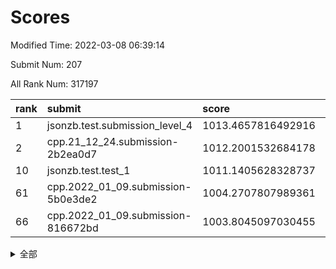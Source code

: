 # Scores

Modified Time: 2022-03-08 06:39:14

Submit Num: 207

All Rank Num: 317197

| rank |               submit               |       score        |       sigma        | pk_num |
| :--- | :--------------------------------- | :----------------- | :----------------- | :----- |
| 1    | jsonzb.test.submission_level_4     | 1013.4657816492916 | 0.809320968684365  | 6128   |
| 2    | cpp.21_12_24.submission-2b2ea0d7   | 1012.2001532684178 | 0.7913921948498446 | 6124   |
| 10   | jsonzb.test.test_1                 | 1011.1405628328737 | 0.7759781025078553 | 6124   |
| 61   | cpp.2022_01_09.submission-5b0e3de2 | 1004.2707807989361 | 0.7112804107953439 | 6127   |
| 66   | cpp.2022_01_09.submission-816672bd | 1003.8045097030455 | 0.7191794532179472 | 6126   |


<details>
<summary>全部</summary>

| rank |                 submit                 |       score        |       sigma        | pk_num |
| :--- | :------------------------------------- | :----------------- | :----------------- | :----- |
| 1    | jsonzb.test.submission_level_4         | 1013.4657816492916 | 0.809320968684365  | 6128   |
| 2    | cpp.21_12_24.submission-2b2ea0d7       | 1012.2001532684178 | 0.7913921948498446 | 6124   |
| 3    | gobigger.level_3.submission_level_3_11 | 1012.0130231901721 | 0.7833008438057916 | 6131   |
| 4    | gobigger.level_3.submission_level_3_43 | 1011.7177839074914 | 0.7579868214130596 | 6128   |
| 5    | gobigger.level_3.submission_level_3_13 | 1011.6936566841763 | 0.7659211552377616 | 6127   |
| 6    | gobigger.level_3.submission_level_3_38 | 1011.6150781573872 | 0.7842906658981862 | 6127   |
| 7    | gobigger.level_3.submission_level_3_6  | 1011.3884827992999 | 0.7875035642013365 | 6128   |
| 8    | gobigger.level_3.submission_level_3_19 | 1011.1612601607583 | 0.7497601429523141 | 6131   |
| 9    | gobigger.level_3.submission_level_3_46 | 1011.1518801631422 | 0.7844620298948604 | 6135   |
| 10   | jsonzb.test.test_1                     | 1011.1405628328737 | 0.7759781025078553 | 6124   |
| 11   | gobigger.level_3.submission_level_3_39 | 1010.9409088839185 | 0.768737353720981  | 6129   |
| 12   | gobigger.level_3.submission_level_3_14 | 1010.9406417393644 | 0.7749423951512387 | 6130   |
| 13   | gobigger.level_3.submission_level_3_10 | 1010.9353543158105 | 0.7565454402448519 | 6136   |
| 14   | gobigger.level_3.submission_level_3_17 | 1010.792414847562  | 0.7662823374327258 | 6127   |
| 15   | gobigger.level_3.submission_level_3_27 | 1010.6509678942381 | 0.7731474652475936 | 6131   |
| 16   | gobigger.level_3.submission_level_3_7  | 1010.5654920830036 | 0.7788685281271579 | 6130   |
| 17   | gobigger.level_3.submission_level_3_41 | 1010.47643867646   | 0.7636347969802949 | 6132   |
| 18   | gobigger.level_3.submission_level_3_47 | 1010.4674880844918 | 0.7560437600413463 | 6132   |
| 19   | gobigger.level_3.submission_level_3_33 | 1010.4151330897347 | 0.7460384792982349 | 6128   |
| 20   | gobigger.level_3.submission_level_3_37 | 1010.3947137501906 | 0.7587863105962783 | 6128   |
| 21   | gobigger.level_3.submission_level_3_23 | 1010.2837661890607 | 0.7593055388273063 | 6130   |
| 22   | gobigger.level_3.submission_level_3_30 | 1010.2281600093704 | 0.7655825713218394 | 6128   |
| 23   | gobigger.level_3.submission_level_3_18 | 1010.2150647589345 | 0.7639563795527224 | 6128   |
| 24   | gobigger.level_3.submission_level_3_48 | 1010.0838483447869 | 0.7516446579230945 | 6133   |
| 25   | gobigger.level_3.submission_level_3_0  | 1010.0701914230701 | 0.7450991808406802 | 6127   |
| 26   | gobigger.level_3.submission_level_3_3  | 1010.0260694599484 | 0.7628189802911475 | 6131   |
| 27   | gobigger.level_3.submission_level_3_22 | 1009.9692776834002 | 0.7582012022921383 | 6134   |
| 28   | gobigger.level_3.submission_level_3_21 | 1009.9607223779906 | 0.7649906974479987 | 6127   |
| 29   | gobigger.level_3.submission_level_3_5  | 1009.871940128629  | 0.7653391598965525 | 6123   |
| 30   | gobigger.level_3.submission_level_3_32 | 1009.7348451510309 | 0.7442542683027032 | 6132   |
| 31   | gobigger.level_3.submission_level_3_4  | 1009.723927321967  | 0.7626160626360031 | 6127   |
| 32   | gobigger.level_3.submission_level_3_26 | 1009.6970993978142 | 0.7571923417816279 | 6130   |
| 33   | gobigger.level_3.submission_level_3_31 | 1009.6663078302167 | 0.7498988861291953 | 6126   |
| 34   | gobigger.level_3.submission_level_3_8  | 1009.6431683553104 | 0.7638703010032087 | 6132   |
| 35   | gobigger.level_3.submission_level_3_20 | 1009.5981920231139 | 0.758453386554306  | 6127   |
| 36   | gobigger.level_3.submission_level_3_28 | 1009.5133832010471 | 0.7645232794338525 | 6130   |
| 37   | gobigger.level_3.submission_level_3_2  | 1009.4791062677798 | 0.734541202326658  | 6133   |
| 38   | gobigger.level_3.submission_level_3_16 | 1009.4455254506113 | 0.756505049613787  | 6130   |
| 39   | gobigger.level_3.submission_level_3_15 | 1009.3856202668852 | 0.7631605545089809 | 6134   |
| 40   | gobigger.level_3.submission_level_3_25 | 1009.3473043251939 | 0.7428291205744953 | 6131   |
| 41   | gobigger.level_3.submission_level_3_12 | 1009.3422028948339 | 0.7355745196387135 | 6127   |
| 42   | gobigger.level_3.submission_level_3_44 | 1009.2033172865872 | 0.7530510770527684 | 6128   |
| 43   | gobigger.level_3.submission_level_3_40 | 1009.1645180335726 | 0.7517855226598955 | 6133   |
| 44   | gobigger.level_3.submission_level_3_9  | 1009.0637745110786 | 0.789966786070556  | 6132   |
| 45   | gobigger.level_3.submission_level_3_45 | 1009.0224687010843 | 0.7558338068961538 | 6124   |
| 46   | gobigger.level_3.submission_level_3_35 | 1008.9388637537553 | 0.7376068763305037 | 6127   |
| 47   | gobigger.level_3.submission_level_3_36 | 1008.8154699440614 | 0.7491580929239671 | 6126   |
| 48   | gobigger.level_3.submission_level_3_34 | 1008.573672601947  | 0.7496779660575734 | 6130   |
| 49   | gobigger.level_3.submission_level_3_1  | 1008.432795357041  | 0.7800674236918193 | 6127   |
| 50   | gobigger.level_3.submission_level_3_49 | 1008.3348122007992 | 0.7335011878371557 | 6133   |
| 51   | gobigger.level_3.submission_level_3_42 | 1008.1855605013887 | 0.7501426642228649 | 6129   |
| 52   | gobigger.level_3.submission_level_3_29 | 1008.0924288892245 | 0.7309712107382975 | 6136   |
| 53   | gobigger.level_3.submission_level_3_24 | 1008.009579654427  | 0.7486410696024941 | 6132   |
| 54   | gobigger.level_1.submission_level_1_17 | 1004.7319197902914 | 0.7466146877251582 | 6131   |
| 55   | gobigger.level_1.submission_level_1_22 | 1004.7102306115065 | 0.7151433481396361 | 6130   |
| 56   | gobigger.level_1.submission_level_1_26 | 1004.6452435302614 | 0.7230137862159262 | 6130   |
| 57   | gobigger.level_1.submission_level_1_5  | 1004.6398967436268 | 0.716880021268153  | 6132   |
| 58   | gobigger.level_1.submission_level_1_41 | 1004.5797486133041 | 0.7037482402431813 | 6129   |
| 59   | gobigger.level_1.submission_level_1_46 | 1004.5534455351537 | 0.726530332994201  | 6132   |
| 60   | gobigger.level_1.submission_level_1_24 | 1004.4903592775241 | 0.7207573854698899 | 6125   |
| 61   | cpp.2022_01_09.submission-5b0e3de2     | 1004.2707807989361 | 0.7112804107953439 | 6127   |
| 62   | gobigger.level_1.submission_level_1_40 | 1004.1135153012335 | 0.723198351043865  | 6128   |
| 63   | gobigger.level_1.submission_level_1_23 | 1004.0220282629656 | 0.7164044548944425 | 6135   |
| 64   | gobigger.level_1.submission_level_1_32 | 1004.0137099680744 | 0.7275333260164277 | 6129   |
| 65   | gobigger.level_1.submission_level_1_6  | 1003.8318616653063 | 0.7132194950199509 | 6124   |
| 66   | cpp.2022_01_09.submission-816672bd     | 1003.8045097030455 | 0.7191794532179472 | 6126   |
| 67   | gobigger.level_1.submission_level_1_18 | 1003.7618153844687 | 0.7177359553998577 | 6130   |
| 68   | gobigger.level_1.submission_level_1_37 | 1003.6873510985766 | 0.7108046472511631 | 6124   |
| 69   | gobigger.level_1.submission_level_1_3  | 1003.6856721815535 | 0.7207180733369589 | 6126   |
| 70   | gobigger.level_1.submission_level_1_34 | 1003.6654526346268 | 0.7172951259325332 | 6132   |
| 71   | gobigger.level_1.submission_level_1_45 | 1003.6625545143409 | 0.716820205301352  | 6132   |
| 72   | gobigger.level_1.submission_level_1_33 | 1003.6584843631396 | 0.7177194614416653 | 6128   |
| 73   | gobigger.level_1.submission_level_1_0  | 1003.6377655684371 | 0.7136089415975847 | 6129   |
| 74   | gobigger.level_1.submission_level_1_16 | 1003.5793961774607 | 0.7096264121367427 | 6134   |
| 75   | gobigger.level_1.submission_level_1_44 | 1003.5745194067543 | 0.721618852149245  | 6131   |
| 76   | gobigger.level_1.submission_level_1_25 | 1003.5658840405572 | 0.7223890380413985 | 6125   |
| 77   | gobigger.level_1.submission_level_1_31 | 1003.538691244001  | 0.7065165918260771 | 6132   |
| 78   | gobigger.level_1.submission_level_1_4  | 1003.5149401391238 | 0.7133859252921523 | 6131   |
| 79   | gobigger.level_1.submission_level_1_9  | 1003.5118351714863 | 0.7187040428525667 | 6126   |
| 80   | gobigger.level_1.submission_level_1_21 | 1003.5060014580239 | 0.7145961910026343 | 6132   |
| 81   | gobigger.level_1.submission_level_1_42 | 1003.3807295491715 | 0.718489220220525  | 6127   |
| 82   | gobigger.level_1.submission_level_1_29 | 1003.3688656603384 | 0.7088111016952026 | 6132   |
| 83   | gobigger.level_1.submission_level_1_49 | 1003.3121768012963 | 0.7121784820355808 | 6130   |
| 84   | gobigger.level_1.submission_level_1_7  | 1003.2886033468076 | 0.7160125015015939 | 6132   |
| 85   | gobigger.level_1.submission_level_1_48 | 1003.2755607960698 | 0.7227203876504757 | 6129   |
| 86   | gobigger.level_1.submission_level_1_11 | 1003.2423981054613 | 0.709714199408896  | 6130   |
| 87   | gobigger.level_1.submission_level_1_19 | 1003.2398086837458 | 0.70824573056103   | 6132   |
| 88   | gobigger.level_1.submission_level_1_28 | 1003.2276759585491 | 0.7064130181101947 | 6135   |
| 89   | gobigger.level_1.submission_level_1_39 | 1003.1868091554993 | 0.7108400762035115 | 6134   |
| 90   | gobigger.level_1.submission_level_1_38 | 1003.154685371897  | 0.7135761704404573 | 6131   |
| 91   | gobigger.level_1.submission_level_1_1  | 1003.0842265376468 | 0.7246731764799114 | 6131   |
| 92   | gobigger.level_1.submission_level_1_47 | 1002.8993305510866 | 0.720162325995523  | 6135   |
| 93   | gobigger.level_1.submission_level_1_27 | 1002.8192992640962 | 0.71412728989954   | 6133   |
| 94   | gobigger.level_1.submission_level_1_12 | 1002.816680914258  | 0.7267072132996116 | 6133   |
| 95   | gobigger.level_1.submission_level_1_2  | 1002.7895493730705 | 0.7253147262643742 | 6133   |
| 96   | gobigger.level_1.submission_level_1_10 | 1002.5700606100825 | 0.7250053158369064 | 6130   |
| 97   | gobigger.level_1.submission_level_1_14 | 1002.5072766970109 | 0.7101996855215409 | 6130   |
| 98   | gobigger.level_1.submission_level_1_36 | 1002.4302434175387 | 0.7195729224061588 | 6122   |
| 99   | gobigger.level_1.submission_level_1_15 | 1002.4090376973116 | 0.701506822525141  | 6134   |
| 100  | gobigger.level_1.submission_level_1_8  | 1002.282140235247  | 0.7171045663761375 | 6130   |
| 101  | gobigger.level_1.submission_level_1_43 | 1002.1215836156035 | 0.7060334301555651 | 6132   |
| 102  | gobigger.level_1.submission_level_1_35 | 1002.0549548601676 | 0.7097895199820169 | 6129   |
| 103  | gobigger.level_1.submission_level_1_30 | 1002.0015127875373 | 0.7104822781173774 | 6127   |
| 104  | gobigger.level_1.submission_level_1_20 | 1001.8079523353003 | 0.7151459957078092 | 6130   |
| 105  | gobigger.level_1.submission_level_1_13 | 1001.6874269497804 | 0.7039186809155402 | 6133   |
| 106  | gobigger.random.submission_random_0    | 997.6000951217678  | 0.690958642771533  | 6126   |
| 107  | gobigger.random.submission_random_1    | 997.0327639210938  | 0.6974168428187706 | 6127   |
| 108  | gobigger.random.submission_random_8    | 996.9665628889929  | 0.724270261237862  | 6130   |
| 109  | gobigger.random.submission_random_23   | 996.8543514898558  | 0.7135044935520874 | 6131   |
| 110  | gobigger.random.submission_random_29   | 996.8048761344866  | 0.703247915198572  | 6129   |
| 111  | gobigger.random.submission_random_37   | 996.7006526065246  | 0.7135113235164622 | 6132   |
| 112  | gobigger.random.submission_random_34   | 996.677310900472   | 0.7065668393535599 | 6130   |
| 113  | gobigger.random.submission_random_46   | 996.6615182592626  | 0.7104312226374259 | 6129   |
| 114  | gobigger.random.submission_random_18   | 996.6358615752002  | 0.7121702034539694 | 6129   |
| 115  | gobigger.random.submission_random_32   | 996.6097198992633  | 0.7087999336028965 | 6130   |
| 116  | gobigger.random.submission_random_36   | 996.5847259138014  | 0.6977808236167452 | 6131   |
| 117  | gobigger.random.submission_random_30   | 996.5617808499003  | 0.7276360835428449 | 6123   |
| 118  | gobigger.random.submission_random_28   | 996.5357392231695  | 0.7079840786814995 | 6126   |
| 119  | gobigger.random.submission_random_45   | 996.5244731750488  | 0.7114599482522633 | 6123   |
| 120  | gobigger.random.submission_random_13   | 996.5221047979757  | 0.719326558114579  | 6133   |
| 121  | gobigger.random.submission_random_42   | 996.4816343946359  | 0.7117315957027187 | 6125   |
| 122  | gobigger.random.submission_random_26   | 996.4389028593445  | 0.7114429318106925 | 6125   |
| 123  | gobigger.random.submission_random_11   | 996.4080773253394  | 0.7161976002679762 | 6130   |
| 124  | gobigger.random.submission_random_40   | 996.3986174566019  | 0.7133425904468131 | 6130   |
| 125  | gobigger.random.submission_random_22   | 996.2909908484138  | 0.7027684881530623 | 6127   |
| 126  | gobigger.random.submission_random_43   | 996.2172198926844  | 0.7131483134943989 | 6128   |
| 127  | gobigger.random.submission_random_20   | 996.2058014585887  | 0.7077557775048525 | 6126   |
| 128  | gobigger.random.submission_random_16   | 996.195656192366   | 0.7115476504550545 | 6134   |
| 129  | gobigger.random.submission_random_2    | 996.1471271271622  | 0.7160134806837002 | 6131   |
| 130  | gobigger.random.submission_random_17   | 996.1152529997198  | 0.711319689655805  | 6125   |
| 131  | gobigger.random.submission_random_10   | 996.0623997508917  | 0.7068875566129434 | 6127   |
| 132  | gobigger.random.submission_random_25   | 996.0484513497419  | 0.7217656140513679 | 6134   |
| 133  | gobigger.random.submission_random_14   | 996.0025964952723  | 0.7046653007584758 | 6132   |
| 134  | gobigger.random.submission_random_5    | 995.971949575152   | 0.7135321219817664 | 6128   |
| 135  | gobigger.random.submission_random_7    | 995.8867600549027  | 0.7138915867578914 | 6130   |
| 136  | gobigger.random.submission_random_38   | 995.8838518482411  | 0.7150699908383602 | 6123   |
| 137  | gobigger.random.submission_random_33   | 995.876209174375   | 0.7076018746318528 | 6126   |
| 138  | gobigger.random.submission_random_12   | 995.7529212659471  | 0.7204877296273897 | 6129   |
| 139  | gobigger.random.submission_random_4    | 995.7000070815516  | 0.712590636055516  | 6131   |
| 140  | gobigger.random.submission_random_21   | 995.6919021065391  | 0.7100084717018877 | 6129   |
| 141  | gobigger.random.submission_random_41   | 995.6839745045739  | 0.7133468916236202 | 6127   |
| 142  | gobigger.random.submission_random_31   | 995.62623919778    | 0.698430123404934  | 6127   |
| 143  | gobigger.random.submission_random_6    | 995.6232318970083  | 0.7145761751171329 | 6129   |
| 144  | gobigger.random.submission_random_19   | 995.581216876739   | 0.7012560420763443 | 6127   |
| 145  | gobigger.random.submission_random_47   | 995.5669522849164  | 0.7111685345539958 | 6129   |
| 146  | gobigger.random.submission_random_3    | 995.5474845749358  | 0.7161135830607746 | 6127   |
| 147  | gobigger.random.submission_random_9    | 995.5131661785222  | 0.714074619371722  | 6130   |
| 148  | gobigger.random.submission_random_27   | 995.4601320243057  | 0.7249411155788056 | 6131   |
| 149  | gobigger.random.submission_random_44   | 995.3472320543765  | 0.7236026050117552 | 6133   |
| 150  | gobigger.random.submission_random_48   | 995.3428154031744  | 0.7231308163882137 | 6124   |
| 151  | gobigger.random.submission_random_49   | 995.3186433375204  | 0.7276557947605331 | 6131   |
| 152  | gobigger.random.submission_random_24   | 994.9087766294607  | 0.7096297316311776 | 6124   |
| 153  | gobigger.random.submission_random_39   | 994.9012007990514  | 0.7107893707507281 | 6131   |
| 154  | gobigger.random.submission_random_15   | 994.8235862354823  | 0.7104605726145884 | 6125   |
| 155  | gobigger.random.submission_random_35   | 994.5260570927487  | 0.7295185856845442 | 6129   |
| 156  | gobigger.level_2.submission_level_2_18 | 993.9251026368999  | 0.729387622926654  | 6130   |
| 157  | gobigger.level_2.submission_level_2_4  | 993.7373411686633  | 0.7455952534138092 | 6124   |
| 158  | gobigger.level_2.submission_level_2_30 | 993.7167470607901  | 0.7332575965619368 | 6131   |
| 159  | gobigger.level_2.submission_level_2_10 | 993.5671692805385  | 0.7254515901885695 | 6131   |
| 160  | gobigger.level_2.submission_level_2_21 | 993.1995319164707  | 0.7323902940766349 | 6129   |
| 161  | gobigger.level_2.submission_level_2_25 | 993.1649670073119  | 0.7434376478606588 | 6130   |
| 162  | gobigger.level_2.submission_level_2_3  | 993.1202803384494  | 0.7413771749509662 | 6134   |
| 163  | gobigger.level_2.submission_level_2_28 | 993.0209465769299  | 0.7320602165289019 | 6130   |
| 164  | gobigger.level_2.submission_level_2_2  | 992.9971711879112  | 0.7600175927693188 | 6125   |
| 165  | gobigger.level_2.submission_level_2_46 | 992.9119361122142  | 0.7508750196197087 | 6127   |
| 166  | gobigger.level_2.submission_level_2_27 | 992.7819410516514  | 0.7219614274777088 | 6128   |
| 167  | gobigger.level_2.submission_level_2_33 | 992.7527116672186  | 0.7368159943760562 | 6127   |
| 168  | gobigger.level_2.submission_level_2_15 | 992.7106807467596  | 0.7516227016943389 | 6126   |
| 169  | gobigger.level_2.submission_level_2_7  | 992.7006624034292  | 0.7342319105645544 | 6132   |
| 170  | gobigger.level_2.submission_level_2_29 | 992.6884695581969  | 0.7259542447340566 | 6133   |
| 171  | gobigger.level_2.submission_level_2_12 | 992.667630845588   | 0.739419543283092  | 6126   |
| 172  | gobigger.level_2.submission_level_2_39 | 992.5828482632558  | 0.7439847292615569 | 6129   |
| 173  | gobigger.level_2.submission_level_2_0  | 992.520494320461   | 0.7474228334407308 | 6130   |
| 174  | gobigger.level_2.submission_level_2_47 | 992.4858627910943  | 0.7555072487722491 | 6130   |
| 175  | gobigger.level_2.submission_level_2_41 | 992.4561640541251  | 0.7428103367406333 | 6129   |
| 176  | gobigger.level_2.submission_level_2_48 | 992.4191261797754  | 0.7483172410281737 | 6137   |
| 177  | gobigger.level_2.submission_level_2_37 | 992.302793707312   | 0.7355097562607078 | 6122   |
| 178  | gobigger.level_2.submission_level_2_44 | 992.268438920155   | 0.7499678273184013 | 6130   |
| 179  | gobigger.level_2.submission_level_2_32 | 992.2645886014652  | 0.7307413839370329 | 6123   |
| 180  | gobigger.level_2.submission_level_2_43 | 992.2497705877072  | 0.7394309000526347 | 6129   |
| 181  | gobigger.level_2.submission_level_2_9  | 992.2165372672688  | 0.7396430626063685 | 6136   |
| 182  | gobigger.level_2.submission_level_2_45 | 992.2003037044122  | 0.7628027925044697 | 6124   |
| 183  | gobigger.level_2.submission_level_2_42 | 992.0978559115049  | 0.7488929699170058 | 6135   |
| 184  | gobigger.level_2.submission_level_2_14 | 992.091243360885   | 0.749066707777612  | 6127   |
| 185  | gobigger.level_2.submission_level_2_49 | 992.0767585478683  | 0.7452595421883914 | 6134   |
| 186  | gobigger.level_2.submission_level_2_26 | 992.0750263167765  | 0.7467648518208961 | 6130   |
| 187  | gobigger.level_2.submission_level_2_19 | 991.9199254676722  | 0.7405572016670172 | 6130   |
| 188  | gobigger.level_2.submission_level_2_31 | 991.8949359174142  | 0.7520443032503721 | 6130   |
| 189  | gobigger.level_2.submission_level_2_13 | 991.8465690859159  | 0.7407855389057524 | 6130   |
| 190  | gobigger.level_2.submission_level_2_36 | 991.7738138983561  | 0.7497893808139634 | 6128   |
| 191  | gobigger.level_2.submission_level_2_35 | 991.5492345705666  | 0.7743747781611263 | 6131   |
| 192  | gobigger.level_2.submission_level_2_22 | 991.4762295109825  | 0.747412033235373  | 6132   |
| 193  | gobigger.level_2.submission_level_2_5  | 991.4496565460382  | 0.7455695226395285 | 6128   |
| 194  | gobigger.level_2.submission_level_2_17 | 991.4232222218329  | 0.7502903541791646 | 6136   |
| 195  | gobigger.level_2.submission_level_2_11 | 991.3732625154527  | 0.7496161443025414 | 6132   |
| 196  | gobigger.level_2.submission_level_2_23 | 991.3581485962754  | 0.7640002603020659 | 6129   |
| 197  | gobigger.level_2.submission_level_2_8  | 991.1395745530691  | 0.7574935199477558 | 6129   |
| 198  | gobigger.level_2.submission_level_2_34 | 991.0925024285089  | 0.7595354464901986 | 6134   |
| 199  | gobigger.level_2.submission_level_2_38 | 990.9857065395892  | 0.7692602736676724 | 6129   |
| 200  | gobigger.level_2.submission_level_2_16 | 990.9254719702781  | 0.7416087989718574 | 6128   |
| 201  | gobigger.level_2.submission_level_2_1  | 990.3872535234417  | 0.7584270708147938 | 6136   |
| 202  | gobigger.level_2.submission_level_2_6  | 990.0257056064517  | 0.7779785854733083 | 6127   |
| 203  | gobigger.level_2.submission_level_2_20 | 989.7688187758457  | 0.7672990329865859 | 6131   |
| 204  | gobigger.level_2.submission_level_2_24 | 989.5282896534602  | 0.770163025848104  | 6129   |
| 205  | gobigger.level_2.submission_level_2_40 | 989.0283281856352  | 0.791632399328514  | 6129   |
| 206  | gobigger.none.submission_none_1        | 977.5945994585493  | 1.2472457740183305 | 6125   |
| 207  | gobigger.none.submission_none_0        | 976.8542728430538  | 1.4439887478821039 | 6130   |

</details>